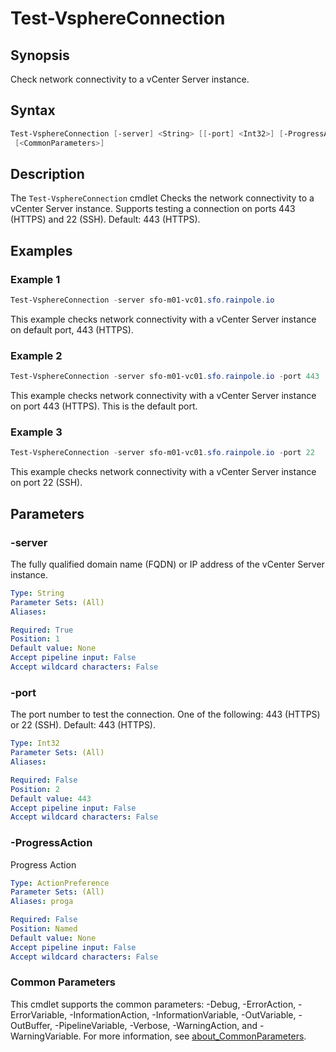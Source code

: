 # Test-VsphereConnection

## Synopsis

Check network connectivity to a vCenter Server instance.

## Syntax

```powershell
Test-VsphereConnection [-server] <String> [[-port] <Int32>] [-ProgressAction <ActionPreference>]
 [<CommonParameters>]
```

## Description

The `Test-VsphereConnection` cmdlet Checks the network connectivity to a vCenter Server instance.
Supports testing a connection on ports 443 (HTTPS) and 22 (SSH).
Default: 443 (HTTPS).

## Examples

### Example 1

```powershell
Test-VsphereConnection -server sfo-m01-vc01.sfo.rainpole.io
```

This example checks network connectivity with a vCenter Server instance on default port, 443 (HTTPS).

### Example 2

```powershell
Test-VsphereConnection -server sfo-m01-vc01.sfo.rainpole.io -port 443
```

This example checks network connectivity with a vCenter Server instance on port 443 (HTTPS). This is the default port.

### Example 3

```powershell
Test-VsphereConnection -server sfo-m01-vc01.sfo.rainpole.io -port 22
```

This example checks network connectivity with a vCenter Server instance on port 22 (SSH).

## Parameters

### -server

The fully qualified domain name (FQDN) or IP address of the vCenter Server instance.

```yaml
Type: String
Parameter Sets: (All)
Aliases:

Required: True
Position: 1
Default value: None
Accept pipeline input: False
Accept wildcard characters: False
```

### -port

The port number to test the connection.
One of the following: 443 (HTTPS) or 22 (SSH).
Default: 443 (HTTPS).

```yaml
Type: Int32
Parameter Sets: (All)
Aliases:

Required: False
Position: 2
Default value: 443
Accept pipeline input: False
Accept wildcard characters: False
```

### -ProgressAction

Progress Action

```yaml
Type: ActionPreference
Parameter Sets: (All)
Aliases: proga

Required: False
Position: Named
Default value: None
Accept pipeline input: False
Accept wildcard characters: False
```

### Common Parameters

This cmdlet supports the common parameters: -Debug, -ErrorAction, -ErrorVariable, -InformationAction, -InformationVariable, -OutVariable, -OutBuffer, -PipelineVariable, -Verbose, -WarningAction, and -WarningVariable. For more information, see [about_CommonParameters](http://go.microsoft.com/fwlink/?LinkID=113216).
